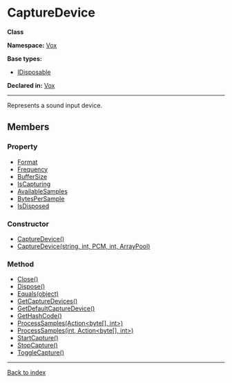 # CaptureDevice

**Class**

**Namespace:** [Vox](Vox.md)

**Base types:**

* [IDisposable](#.md)


**Declared in:** [Vox](Vox.md)

------



Represents a sound input device.


## Members

### Property
* [Format](Vox.CaptureDevice.Format.md)
* [Frequency](Vox.CaptureDevice.Frequency.md)
* [BufferSize](Vox.CaptureDevice.BufferSize.md)
* [IsCapturing](Vox.CaptureDevice.IsCapturing.md)
* [AvailableSamples](Vox.CaptureDevice.AvailableSamples.md)
* [BytesPerSample](Vox.CaptureDevice.BytesPerSample.md)
* [IsDisposed](Vox.SoundSource.IsDisposed.md)

### Constructor
* [CaptureDevice()](Vox.CaptureDevice.CaptureDevice().md)
* [CaptureDevice(string, int, PCM, int, ArrayPool<byte>)](Vox.CaptureDevice.CaptureDevice(string,int,PCM,int,ArrayPool{byte}).md)

### Method
* [Close()](Vox.OutputDevice.Close().md)
* [Dispose()](Vox.SoundSource.Dispose().md)
* [Equals(object)](Vox.SoundSource.Equals(object).md)
* [GetCaptureDevices()](Vox.CaptureDevice.GetCaptureDevices().md)
* [GetDefaultCaptureDevice()](Vox.CaptureDevice.GetDefaultCaptureDevice().md)
* [GetHashCode()](Vox.SoundSource.GetHashCode().md)
* [ProcessSamples(Action<byte[], int>)](Vox.CaptureDevice.ProcessSamples(Action{byte[],int}).md)
* [ProcessSamples(int, Action<byte[], int>)](Vox.CaptureDevice.ProcessSamples(int,Action{byte[],int}).md)
* [StartCapture()](Vox.CaptureDevice.StartCapture().md)
* [StopCapture()](Vox.CaptureDevice.StopCapture().md)
* [ToggleCapture()](Vox.CaptureDevice.ToggleCapture().md)

------

[Back to index](index.md)